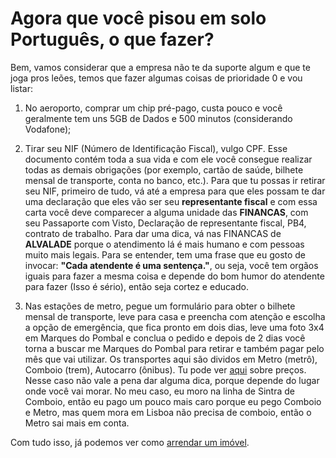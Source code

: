 # Agora que você pisou em solo Português, o que fazer?

Bem, vamos considerar que a empresa não te da suporte algum e que te joga pros leões, temos que fazer algumas coisas de prioridade 0 e vou listar:

1. No aeroporto, comprar um chip pré-pago, custa pouco e você geralmente tem uns 5GB de Dados e 500 minutos (considerando Vodafone);

2. Tirar seu NIF (Número de Identificação Fiscal), vulgo CPF. Esse documento contém toda a sua vida e com ele você consegue realizar todas as demais obrigações (por exemplo, cartão de saúde, bilhete mensal de transporte, conta no banco, etc.). Para que tu possas ir retirar seu NIF, primeiro de tudo, vá até a empresa para que eles possam te dar uma declaração que eles vão ser seu **representante fiscal** e com essa carta você deve comparecer a alguma unidade das **FINANCAS**, com seu Passaporte com Visto, Declaração de representante fiscal, PB4, contrato de trabalho. Para dar uma dica, vá nas FINANCAS de **ALVALADE** porque o atendimento lá é mais humano e com pessoas muito mais legais. Para se entender, tem uma frase que eu gosto de invocar: **"Cada atendente é uma sentença."**, ou seja, você tem orgãos iguais para fazer a mesma coisa e depende do bom humor do atendente para fazer (Isso é sério), então seja cortez e educado.

3. Nas estações de metro, pegue um formulário para obter o bilhete mensal de transporte, leve para casa e preencha com atenção e escolha a opção de emergência, que fica pronto em dois dias, leve uma foto 3x4 em Marques do Pombal e conclua o pedido e depois de 2 dias você torna a buscar me Marques do Pombal para retirar e também pagar pelo mês que vai utilizar. Os transportes aqui são dividos em Metro (metrô), Comboio (trem), Autocarro (ônibus). Tu pode ver [aqui](http://www.metrolisboa.pt/informacao/viajar-no-metro/titulos-de-transporte-e-tarifas/) sobre preços. Nesse caso não vale a pena dar alguma dica, porque depende do lugar onde você vai morar. No meu caso, eu moro na linha de Sintra de Comboio, então eu pago um pouco mais caro porque eu pego Comboio e Metro, mas quem mora em Lisboa não precisa de comboio, então o Metro sai mais em conta.

Com tudo isso, já podemos ver como [arrendar um imóvel](https://github.com/thiagomarquessp/ladoA-ladoB-MorarFora/blob/master/arrendamento-dicas.md).

